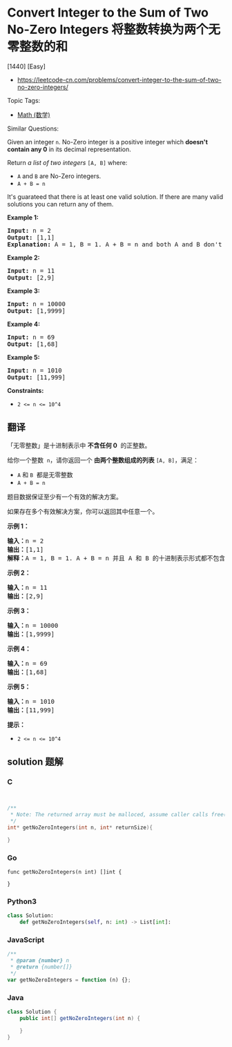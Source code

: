 # Convert Integer to the Sum of Two No-Zero Integers 将整数转换为两个无零整数的和

[1440] [Easy]

- https://leetcode-cn.com/problems/convert-integer-to-the-sum-of-two-no-zero-integers/

Topic Tags:

- [Math (数学)](https://leetcode-cn.com/tag/math/)

Similar Questions:

Given an integer `n`. No-Zero integer is a positive integer which **doesn't contain any 0** in its decimal representation.

Return _a list of two integers_ `[A, B]` where:

- `A` and `B` are No-Zero integers.
- `A + B = n`

It's guarateed that there is at least one valid solution. If there are many valid solutions you can return any of them.

**Example 1:**

<pre><strong>Input:</strong> n = 2
<strong>Output:</strong> [1,1]
<strong>Explanation:</strong> A = 1, B = 1. A + B = n and both A and B don't contain any 0 in their decimal representation.
</pre>

**Example 2:**

<pre><strong>Input:</strong> n = 11
<strong>Output:</strong> [2,9]
</pre>

**Example 3:**

<pre><strong>Input:</strong> n = 10000
<strong>Output:</strong> [1,9999]
</pre>

**Example 4:**

<pre><strong>Input:</strong> n = 69
<strong>Output:</strong> [1,68]
</pre>

**Example 5:**

<pre><strong>Input:</strong> n = 1010
<strong>Output:</strong> [11,999]
</pre>

**Constraints:**

- `2 <= n <= 10^4`

## 翻译

「无零整数」是十进制表示中 **不含任何 0**  的正整数。

给你一个整数  `n`，请你返回一个 **由两个整数组成的列表** `[A, B]`，满足：

- `A` 和 `B`  都是无零整数
- `A + B = n`

题目数据保证至少有一个有效的解决方案。

如果存在多个有效解决方案，你可以返回其中任意一个。

**示例 1：**

<pre><strong>输入：</strong>n = 2
<strong>输出：</strong>[1,1]
<strong>解释：</strong>A = 1, B = 1. A + B = n 并且 A 和 B 的十进制表示形式都不包含任何 0 。
</pre>

**示例 2：**

<pre><strong>输入：</strong>n = 11
<strong>输出：</strong>[2,9]
</pre>

**示例 3：**

<pre><strong>输入：</strong>n = 10000
<strong>输出：</strong>[1,9999]
</pre>

**示例 4：**

<pre><strong>输入：</strong>n = 69
<strong>输出：</strong>[1,68]
</pre>

**示例 5：**

<pre><strong>输入：</strong>n = 1010
<strong>输出：</strong>[11,999]
</pre>

**提示：**

- `2 <= n <= 10^4`

## solution 题解

### C

```c


/**
 * Note: The returned array must be malloced, assume caller calls free().
 */
int* getNoZeroIntegers(int n, int* returnSize){

}


```

### Go

```golang
func getNoZeroIntegers(n int) []int {

}
```

### Python3

```python
class Solution:
    def getNoZeroIntegers(self, n: int) -> List[int]:

```

### JavaScript

```javascript
/**
 * @param {number} n
 * @return {number[]}
 */
var getNoZeroIntegers = function (n) {};
```

### Java

```java
class Solution {
    public int[] getNoZeroIntegers(int n) {

    }
}
```
